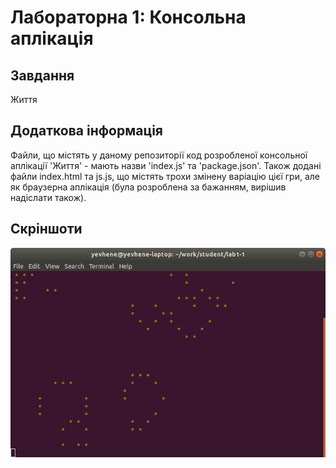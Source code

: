 # Лабораторна 1: Консольна аплікація

## Завдання
Життя

## Додаткова інформація
Файли, що містять у даному репозиторії код розробленої консольної аплікації 'Життя' - мають назви 'index.js' та 'package.json'. Також додані файли index.html та js.js, що містять трохи змінену варіацію цієї гри, але як браузерна аплікація (була розроблена за бажанням, вирішив надіслати також).

## Скріншоти
![приклад роботи програми](screens/screen.png)
